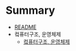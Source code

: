 # Summary
* [README](README.md)               
* 컼퓨터구조, 운영체제
    * [컼퓨터구조, 운영체제](computer_science.md)                                  

